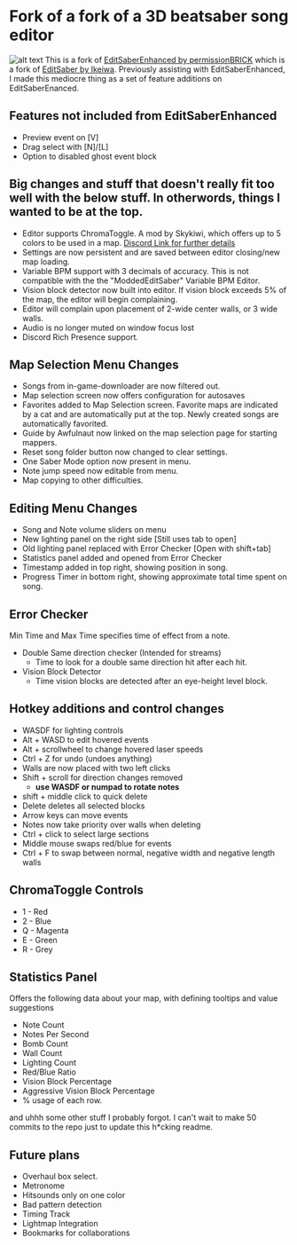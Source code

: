 # Fork of a fork of a 3D beatsaber song editor
![alt text](https://i.imgur.com/zimA0I6.png)
This is a fork of [EditSaberEnhanced by permissionBRICK](https://github.com/permissionBRICK/EditSaberEnhanced) which is a fork of  [EditSaber by Ikeiwa](https://github.com/Ikeiwa/EditSaber). Previously assisting with EditSaberEnhanced, I made this mediocre thing as a set of feature additions on EditSaberEnanced.

## Features not included from EditSaberEnhanced
 * Preview event on \[V]
 * Drag select with \[N]/\[L]
 * Option to disabled ghost event block
 
## Big changes and stuff that doesn't really fit too well with the below stuff. In otherwords, things I wanted to be at the top.
 * Editor supports ChromaToggle. A mod by Skykiwi, which offers up to 5 colors to be used in a map. [Discord Link for further details](https://discord.gg/xwrWzfj)
 * Settings are now persistent and are saved between editor closing/new map loading.
 * Variable BPM support with 3 decimals of accuracy. This is not compatible with the the "ModdedEditSaber" Variable BPM Editor.
 * Vision block detector now built into editor. If vision block exceeds 5% of the map, the editor will begin complaining.
 * Editor will complain upon placement of 2-wide center walls, or 3 wide walls.
 * Audio is no longer muted on window focus lost
 * Discord Rich Presence support.

## Map Selection Menu Changes
 * Songs from in-game-downloader are now filtered out.
 * Map selection screen now offers configuration for autosaves
 * Favorites added to Map Selection screen. Favorite maps are indicated by a cat and are automatically put at the top. Newly created songs are automatically favorited.
 * Guide by Awfulnaut now linked on the map selection page for starting mappers.
 * Reset song folder button now changed to clear settings.
 * One Saber Mode option now present in menu.
 * Note jump speed now editable from menu.
 * Map copying to other difficulties.
 
## Editing Menu Changes
 * Song and Note volume sliders on menu
 * New lighting panel on the right side \[Still uses tab to open]
 * Old lighting panel replaced with Error Checker \[Open with shift+tab]
 * Statistics panel added and opened from Error Checker
 * Timestamp added in top right, showing position in song.
 * Progress Timer in bottom right, showing approximate total time spent on song.
 
## Error Checker
Min Time and Max Time specifies time of effect from a note.
 * Double Same direction checker (Intended for streams)
 	* Time to look for a double same direction hit after each hit.
 * Vision Block Detector
 	* Time vision blocks are detected after an eye-height level block.

 
## Hotkey additions and control changes
 * WASDF for lighting controls
 * Alt + WASD to edit hovered events
 * Alt + scrollwheel to change hovered laser speeds
 * Ctrl + Z for undo (undoes anything)
 * Walls are now placed with two left clicks
 * Shift + scroll for direction changes removed
    * **use WASDF or numpad to rotate notes**
 * shift + middle click to quick delete
 * Delete deletes all selected blocks
 * Arrow keys can move events
 * Notes now take priority over walls when deleting
 * Ctrl + click to select large sections
 * Middle mouse swaps red/blue for events
 * Ctrl + F to swap between normal, negative width and negative length walls

## ChromaToggle Controls
 * 1 - Red
 * 2 - Blue
 * Q - Magenta
 * E - Green
 * R - Grey

## Statistics Panel
 Offers the following data about your map, with defining tooltips and value suggestions
 * Note Count
 * Notes Per Second
 * Bomb Count
 * Wall Count
 * Lighting Count
 * Red/Blue Ratio
 * Vision Block Percentage
 * Aggressive Vision Block Percentage
 * % usage of each row.
 
 and uhhh some other stuff I probably forgot. I can't wait to make 50 commits to the repo just to update this h\*cking readme.

## Future plans
* Overhaul box select.
* Metronome
* Hitsounds only on one color
* Bad pattern detection
* Timing Track
* Lightmap Integration
* Bookmarks for collaborations 
